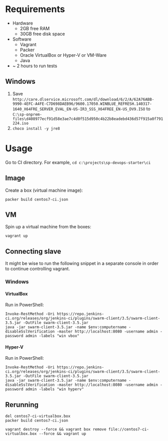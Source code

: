 # Requirements
* Hardware
  * 2GB free RAM
  * 30GB free disk space
* Software
  * Vagrant
  * Packer
  * Oracle VirtualBox or Hyper-V or VM-Ware
  * Java
* ~ 2 hours to run tests

## Windows
1. Save `http://care.dlservice.microsoft.com/dl/download/6/2/A/62A76ABB-9990-4EFC-A4FE-C7D698DAEB96/9600.17050.WINBLUE_REFRESH.140317-1640_X64FRE_SERVER_EVAL_EN-US-IR3_SSS_X64FREE_EN-US_DV9.ISO` to `C:\sp-onprem-files\d408977ecf91d58e3ae7c4d0f515d950c4b22b8eadebd436d57f915a0f791224.iso`
2. `choco install -y jre8`

# Usage
Go to CI directory. For example, `cd c:\projects\sp-devops-starter\ci`

## Image
Create a box (virtual machine image):

```
packer build centos7-ci.json
```

## VM

Spin up a virtual machine from the boxes:

`vagrant up`

## Connecting slave
It might be wise to run the following snippet in a separate console in order to continue controlling vagrant.
### Windows
#### VirtualBox
Run in PowerShell:
```
Invoke-RestMethod -Uri https://repo.jenkins-ci.org/releases/org/jenkins-ci/plugins/swarm-client/3.5/swarm-client-3.5.jar -OutFile swarm-client-3.5.jar
java -jar swarm-client-3.5.jar -name $env:computername -disableSslVerification -master http://localhost:8080 -username admin -password admin -labels "win vbox"
```
#### Hyper-V
Run in PowerShell:
```
Invoke-RestMethod -Uri https://repo.jenkins-ci.org/releases/org/jenkins-ci/plugins/swarm-client/3.5/swarm-client-3.5.jar -OutFile swarm-client-3.5.jar
java -jar swarm-client-3.5.jar -name $env:computername -disableSslVerification -master http://localhost:8080 -username admin -password admin -labels "win hyperv"
```

## Rerunning
```
del centos7-ci-virtualbox.box
packer build centos7-ci.json
```
```
vagrant destroy --force && vagrant box remove file://centos7-ci-virtualbox.box --force && vagrant up
```
